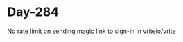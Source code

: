 # Day-284

[No rate limit on sending magic link to sign-in in vriteio/vrite](https://huntr.dev/bounties/46a2bb2c-712a-4008-a147-b862e3af7d72/)
